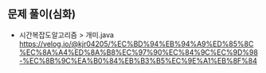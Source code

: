 ## 문제 풀이(심화) 
- 시간복잡도알고리즘 > 개미.java 
https://velog.io/@kjr04205/%EC%BD%94%EB%94%A9%ED%85%8C%EC%8A%A4%ED%8A%B8%EC%97%90%EC%84%9C%EC%9D%98-%EC%8B%9C%EA%B0%84%EB%B3%B5%EC%9E%A1%EB%8F%84
